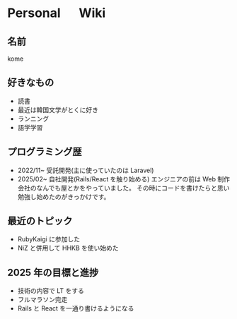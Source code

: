 # Personal 　 Wiki

## 名前

kome

## 好きなもの

- 読書
- 最近は韓国文学がとくに好き
- ランニング
- 語学学習

## プログラミング歴

- 2022/11~ 受託開発(主に使っていたのは Laravel)
- 2025/02~ 自社開発(Rails/React を触り始める)
  エンジニアの前は Web 制作会社のなんでも屋とかをやっていました。
  その時にコードを書けたらと思い勉強し始めたのがきっかけです。

## 最近のトピック

- RubyKaigi に参加した
- NiZ と併用して HHKB を使い始めた

## 2025 年の目標と進捗

- 技術の内容で LT をする
- フルマラソン完走
- Rails と React を一通り書けるようになる
